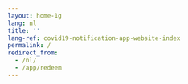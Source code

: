 ```yaml
---
layout: home-1g
lang: nl
title: ''
lang-ref: covid19-notification-app-website-index
permalink: /
redirect_from: 
  - /nl/
  - /app/redeem
---
```


